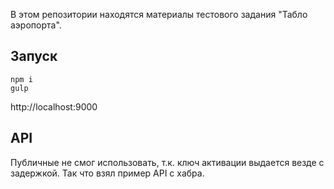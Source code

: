 В этом репозитории находятся материалы тестового задания "Табло аэропорта".

## Запуск
```
npm i
gulp
```
 http://localhost:9000
## API
Публичные не смог использовать, т.к. ключ активации выдается везде с задержкой. Так что взял пример API с хабра.

